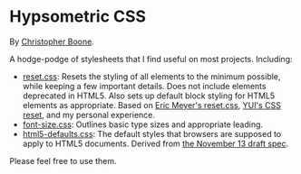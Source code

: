 # Hypsometric CSS #

By [Christopher Boone][5].

A hodge-podge of stylesheets that I find useful on most projects. Including:

- [reset.css][1]: Resets the styling of all elements to the minimum possible, while keeping a few important details. Does not include elements deprecated in HTML5. Also sets up default block styling for HTML5 elements as appropriate. Based on [Eric Meyer's reset.css][2], [YUI's CSS reset][3], and my personal experience.
- [font-size.css][4]: Outlines basic type sizes and appropriate leading.
- [html5-defaults.css][6]: The default styles that browsers are supposed to apply to HTML5 documents. Derived from [the November 13 draft spec][7].

Please feel free to use them.


[1]: http://github.com/cboone/hypsometric-css/blob/master/reset/reset.css
[2]: http://meyerweb.com/eric/tools/css/reset
[3]: http://developer.yahoo.com/yui/3/cssreset/
[4]: http://github.com/cboone/hypsometric-css/blob/master/typography/font-size.css
[5]: http://hypsometry.com
[6]: http://github.com/cboone/hypsometric-css/blob/master/reset/html5-defaults.css
[7]: http://www.whatwg.org/specs/web-apps/current-work/multipage/rendering.html#the-css-user-agent-style-sheet-and-presentational-hints
